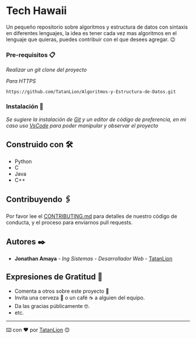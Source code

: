 # Tech Hawaii

Un pequeño repositorio sobre algoritmos y estructura de datos con sintaxis en diferentes lenguajes, la idea es tener cada vez mas algoritmos en el lenguaje que quieras, puedes contribuir con el que desees agregar. 😉

### Pre-requisitos 📋

_Realizar un git clone del proyecto_

_Para HTTPS_
```
https://github.com/TatanLion/Algoritmos-y-Estructura-de-Datos.git
```

### Instalación 🔧

_Se sugiere la instalación de [Git](https://git-scm.com/) y un editor de código de preferencia, en mi caso uso [VsCode](https://code.visualstudio.com/) para poder manipular y observar el proyecto_

## Construido con 🛠️

* Python
* C
* Java
* C++

## Contribuyendo 🖇️

Por favor lee el [CONTRIBUTING.md](https://github.com/TatanLion/Algoritmos-y-Estructura-de-Datos.git) para detalles de nuestro código de conducta, y el proceso para enviarnos pull requests.

## Autores ✒️

* **Jonathan Amaya** - *Ing Sistemas - Desarrollador Web* - [TatanLion](https://github.com/TatanLion)

## Expresiones de Gratitud 🎁

* Comenta a otros sobre este proyecto 📢
* Invita una cerveza 🍺 o un café ☕ a alguien del equipo. 
* Da las gracias públicamente 🤓.
* etc.

---
⌨️ con ❤️ por [TatanLion](https://github.com/TatanLion) 😊
